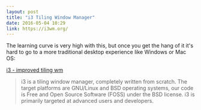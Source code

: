 ```yaml
---
layout: post
title: "i3 Tiling Window Manager"
date: 2016-05-04 10:29
link: https://i3wm.org/
---
```


 The learning curve is very high with this, but once you get the hang of it it's hard to go to a more traditional desktop experience like Windows or Mac OS: 
 
 
 [i3 - improved tiling wm](https://i3wm.org/)


> i3 is a tiling window manager, completely written from scratch. The target platforms are GNU/Linux and BSD operating systems, our code is Free and Open Source Software (FOSS) under the BSD license. i3 is primarily targeted at advanced users and developers. 

